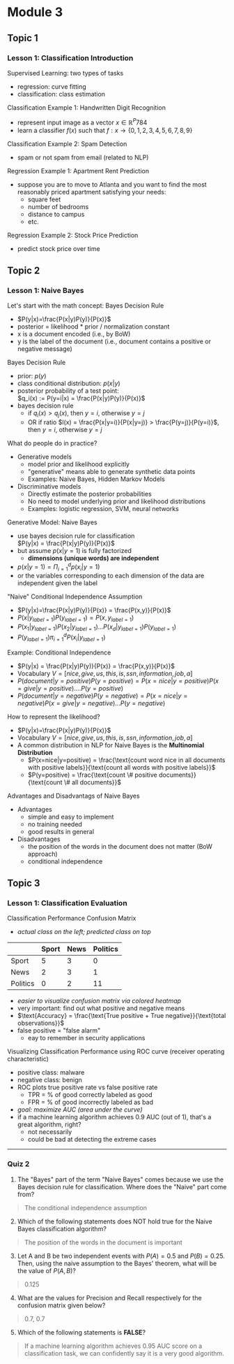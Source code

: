 # Module 3

## Topic 1

### Lesson 1: Classification Introduction

Supervised Learning: two types of tasks
- regression: curve fitting
- classification: class estimation

Classification Example 1: Handwritten Digit Recognition
- represent input image as a vector $x \in \mathbb{R}^P784$
- learn a classifier $f(x)$ such that $f: x \rightarrow \{0, 1, 2, 3, 4, 5, 6, 7, 8, 9\}$

Classification Example 2: Spam Detection
- spam or not spam from email (related to NLP)

Regression Example 1: Apartment Rent Prediction
- suppose you are to move to Atlanta and you want to find the most reasonably priced apartment satisfying your needs:
  - square feet
  - number of bedrooms
  - distance to campus
  - etc.

Regression Example 2: Stock Price Prediction
- predict stock price over time

## Topic 2

### Lesson 1: Naive Bayes

Let's start with the math concept: Bayes Decision Rule
- $P(y|x)=\frac{P(x|y)P(y)}{P(x)}$
- posterior = likelihood * prior / normalization constant
- x is a document encoded (i.e., by BoW)
- y is the label of the document (i.e., document contains a positive or negative message)

Bayes Decision Rule
- prior: $p(y)$
- class conditional distribution: $p(x|y)$
- posterior probability of a test point:  
$q_i(x) := P(y=i|x) = \frac{P(x|y)P(y)}{P(x)}$
- bayes decision rule
  - if $q_i(x) > q_j(x)$, then $y=i$, otherwise $y=j$
  - OR if ratio $l(x) = \frac{P(x|y=i)}{P(x|y=j)} > \frac{P(y=j)}{P(y=i)}$, then $y=i$, otherwise $y=j$

What do people do in practice?
- Generative models
  - model prior and likelihood explicitly
  - "generative" means able to generate synthetic data points
  - Examples: Naive Bayes, Hidden Markov Models
- Discriminative models
  - Directly estimate the posterior probabilities
  - No need to model underlying prior and likelihood distributions
  - Examples: logistic regression, SVM, neural networks

Generative Model: Naive Bayes
- use bayes decision rule for classification  
$P(y|x) = \frac{P(x|y)P(y)}{P(x)}$
- but assume $p(x|y=1)$ is fully factorized
  - **dimensions (unique words) are independent**
- $p(x|y=1) = \Pi_{i=1}^d p(x_i|y=1)$
- or the variables corresponding to each dimension of the data are independent given the label

"Naive" Conditional Independence Assumption
- $P(y|x)=\frac{P(x|y)P(y)}{P(x)} = \frac{P(x,y)}{P(x)}$
- $P(x|y_{label=1})P(y_{label=1}) = P(x,y_{label=1})$ 
- $P(x_1|y_{label=1})P(x_2|y_{label=1})...P(x_d|y_{label=1})P(y_{label=1})$
- $P(y_{label=1})\pi_{i=1}^d P(x_i|y_{label=1})$

Example: Conditional Independence
- $P(y|x) = \frac{P(x|y)P(y)}{P(x)} = \frac{P(x,y)}{P(x)}$
- $\text{Vocabulary } V = [nice, give, us, this, is, ssn, information, job, a]$
- $P(document|y=positive)P(y=positive)=P(x=nice|y=positive)P(x=give|y=positive)....P(y=positive)$
- $P(document|y=negative)P(y=negative)=P(x=nice|y=negative)P(x=give|y=negative)...P(y=negative)$

How to represent the likelihood?
- $P(y|x)=\frac{P(x|y)P(y)}{P(x)}$
- $\text{Vocabulary } V = [nice, give, us, this, is, ssn, information, job, a]$
- A common distribution in NLP for Naive Bayes is the **Multinomial Distribution**
  - $P(x=nice|y=positive) = \frac{\text{count word nice in all documents with positive labels}}{\text{count all words with positive labels}}$
  - $P(y=positive) = \frac{\text{count \# positive documents}}{\text{count \# all documents}}$

Advantages and Disadvantags of Naive Bayes
- Advantages
  - simple and easy to implement
  - no training needed
  - good results in general
- Disadvantages
  - the position of the words in the document does not matter (BoW approach)
  - conditional independence

## Topic 3

### Lesson 1: Classification Evaluation

Classification Performance Confusion Matrix
- *actual class on the left; predicted class on top*

| | Sport | News | Politics |
| --- | --- | --- | --- |
| Sport | 5 | 3 | 0 |
| News | 2 | 3 | 1 |
| Politics | 0 | 2 | 11 |

- *easier to visualize confusion matrix via colored heatmap*
- very important: find out what positive and negative means
- $\text{Accuracy} = \frac{\text{True positive + True negative}}{\text{total observations}}$
- false positive = "false alarm"
  - eay to remember in security applications

Visualizing Classification Performance using ROC curve (receiver operating characteristic)
- positive class: malware
- negative class: benign
- ROC plots true positive rate vs false positive rate
  - TPR = % of good correctly labeled as good
  - FPR = % of good incorrectly labeled as bad
- *goal: maximize AUC (area under the curve)*
- if a machine learning algorithm achieves 0.9 AUC (out of 1), that's a great algorithm, right?
  - not necessarily
  - could be bad at detecting the extreme cases

--------------------------

### Quiz 2

1. The "Bayes" part of the term "Naive Bayes" comes because we use the Bayes decision rule for classification. Where does the "Naive" part come from?

> The conditional independence assumption

2. Which of the following statements does NOT hold true for the Naive Bayes classification algorithm?

> The position of the words in the document is important

3. Let A and B be two independent events with $P(A) = 0.5$ and $P(B)=0.25$. Then, using the naive assumption to the Bayes' theorem, what will be the value of $P(A,B)$?

> 0.125

4. What are the values for Precision and Recall respectively for the confusion matrix given below?

> 0.7, 0.7

5. Which of the following statements is **FALSE**?

> If a machine learning algorithm achieves 0.95 AUC score on a classification task, we can confidently say it is a very good algorithm.


